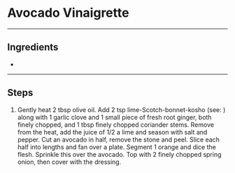 # Avocado Vinaigrette


---

## Ingredients

* 

---

## Steps

1.  Gently heat 2 tbsp olive oil. Add 2 tsp lime-Scotch-bonnet-kosho (see: ) along with 1 garlic clove and 1 small piece of fresh root ginger, both finely chopped, and 1 tbsp finely chopped coriander stems. Remove from the heat, add the juice of 1/2 a lime and season with salt and pepper. Cut an avocado in half, remove the stone and peel. Slice each half into lengths and fan over a plate. Segment 1 orange and dice the flesh. Sprinkle this over the avocado. Top with 2 finely chopped spring onion, then cover with the dressing.
